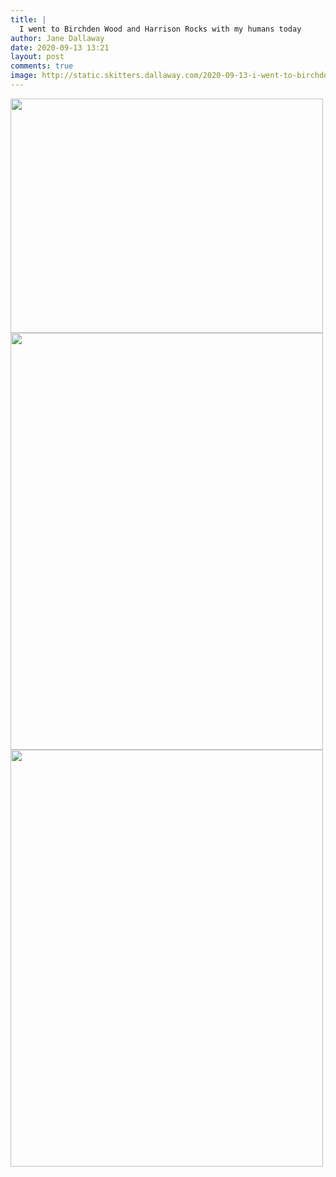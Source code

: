 ```yaml
---
title: |
  I went to Birchden Wood and Harrison Rocks with my humans today
author: Jane Dallaway
date: 2020-09-13 13:21
layout: post
comments: true
image: http://static.skitters.dallaway.com/2020-09-13-i-went-to-birchden-wood-and-harrison-rocks-with-my-humans-today-thumb-1-IMG-0116.JPG
---
```


<div>
        <a href="http://static.skitters.dallaway.com/2020-09-13-i-went-to-birchden-wood-and-harrison-rocks-with-my-humans-today-fullsize-1-IMG-0116.JPG">
          <img src="http://static.skitters.dallaway.com/2020-09-13-i-went-to-birchden-wood-and-harrison-rocks-with-my-humans-today-thumb-1-IMG-0116.JPG" width="500" height="375"/>
        </a>
      </div><div>
        <a href="http://static.skitters.dallaway.com/2020-09-13-i-went-to-birchden-wood-and-harrison-rocks-with-my-humans-today-fullsize-2-IMG-0118.JPG">
          <img src="http://static.skitters.dallaway.com/2020-09-13-i-went-to-birchden-wood-and-harrison-rocks-with-my-humans-today-thumb-2-IMG-0118.JPG" width="500" height="667"/>
        </a>
      </div><div>
        <a href="http://static.skitters.dallaway.com/2020-09-13-i-went-to-birchden-wood-and-harrison-rocks-with-my-humans-today-fullsize-3-IMG-0120.JPG">
          <img src="http://static.skitters.dallaway.com/2020-09-13-i-went-to-birchden-wood-and-harrison-rocks-with-my-humans-today-thumb-3-IMG-0120.JPG" width="500" height="667"/>
        </a>
      </div>


   
      